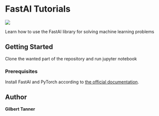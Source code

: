 # FastAI Tutorials
![](https://pbs.twimg.com/profile_images/799410161387323392/al3Obw0h_400x400.jpg)

Learn how to use the FastAI library for solving machine learning problems

## Getting Started

Clone the wanted part of the repository and run jupyter notebook

### Prerequisites

Install FastAI and PyTorch according to [the official documentation](https://docs.fast.ai/install.html).

## Author
 **Gilbert Tanner**